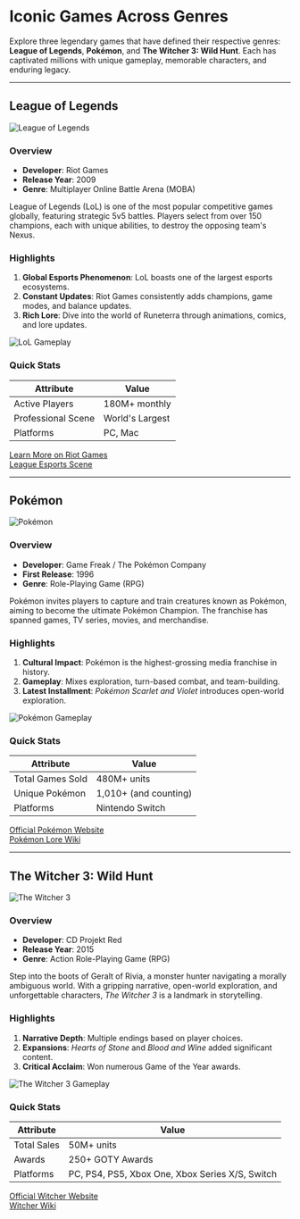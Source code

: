 # Iconic Games Across Genres

Explore three legendary games that have defined their respective genres: **League of Legends**, **Pokémon**, and **The Witcher 3: Wild Hunt**. Each has captivated millions with unique gameplay, memorable characters, and enduring legacy.

---

## League of Legends

![League of Legends](https://images.app.goo.gl/gkL6FoqFGcTx6RJTA)

### Overview
- **Developer**: Riot Games  
- **Release Year**: 2009  
- **Genre**: Multiplayer Online Battle Arena (MOBA)  

League of Legends (LoL) is one of the most popular competitive games globally, featuring strategic 5v5 battles. Players select from over 150 champions, each with unique abilities, to destroy the opposing team's Nexus.

### Highlights
1. **Global Esports Phenomenon**: LoL boasts one of the largest esports ecosystems.
2. **Constant Updates**: Riot Games consistently adds champions, game modes, and balance updates.
3. **Rich Lore**: Dive into the world of Runeterra through animations, comics, and lore updates.

![LoL Gameplay](https://example.com/league-of-legends-gameplay.jpg)

### Quick Stats

| Attribute          | Value          |
|--------------------|----------------|
| Active Players     | 180M+ monthly  |
| Professional Scene | World's Largest |
| Platforms          | PC, Mac        |

[Learn More on Riot Games](https://www.leagueoflegends.com/)  
[League Esports Scene](https://lolesports.com/)

---

## Pokémon

![Pokémon](https://example.com/pokemon-logo.jpg)

### Overview
- **Developer**: Game Freak / The Pokémon Company  
- **First Release**: 1996  
- **Genre**: Role-Playing Game (RPG)  

Pokémon invites players to capture and train creatures known as Pokémon, aiming to become the ultimate Pokémon Champion. The franchise has spanned games, TV series, movies, and merchandise.

### Highlights
1. **Cultural Impact**: Pokémon is the highest-grossing media franchise in history.
2. **Gameplay**: Mixes exploration, turn-based combat, and team-building.
3. **Latest Installment**: *Pokémon Scarlet and Violet* introduces open-world exploration.

![Pokémon Gameplay](https://example.com/pokemon-gameplay.jpg)

### Quick Stats

| Attribute          | Value           |
|--------------------|-----------------|
| Total Games Sold   | 480M+ units     |
| Unique Pokémon     | 1,010+ (and counting) |
| Platforms          | Nintendo Switch |

[Official Pokémon Website](https://www.pokemon.com/)  
[Pokémon Lore Wiki](https://bulbapedia.bulbagarden.net/)

---

## The Witcher 3: Wild Hunt

![The Witcher 3](https://example.com/witcher3-banner.jpg)

### Overview
- **Developer**: CD Projekt Red  
- **Release Year**: 2015  
- **Genre**: Action Role-Playing Game (RPG)  

Step into the boots of Geralt of Rivia, a monster hunter navigating a morally ambiguous world. With a gripping narrative, open-world exploration, and unforgettable characters, *The Witcher 3* is a landmark in storytelling.

### Highlights
1. **Narrative Depth**: Multiple endings based on player choices.
2. **Expansions**: *Hearts of Stone* and *Blood and Wine* added significant content.
3. **Critical Acclaim**: Won numerous Game of the Year awards.

![The Witcher 3 Gameplay](https://example.com/witcher3-gameplay.jpg)

### Quick Stats

| Attribute          | Value            |
|--------------------|------------------|
| Total Sales        | 50M+ units       |
| Awards             | 250+ GOTY Awards |
| Platforms          | PC, PS4, PS5, Xbox One, Xbox Series X/S, Switch |

[Official Witcher Website](https://thewitcher.com/)  
[Witcher Wiki](https://witcher.fandom.com/wiki/Witcher_Wiki)
